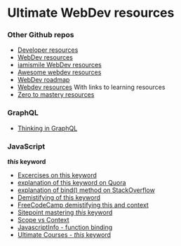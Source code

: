 # Ultimate WebDev resources   

### Other Github repos
- [Developer resources](https://github.com/codingknite/frontend-development)
- [WebDev resources](https://github.com/mrmartineau/awesome-web-dev-resources)
- [iamismile WebDev resources](https://github.com/iamismile/web-dev-resources)
- [Awesome webdev resources](https://github.com/mrmartineau/awesome-web-dev-resources)
- [WebDev roadmap](https://github.com/kamranahmedse/developer-roadmap)
- [Webdev resources](https://github.com/andrews1022/web-development-2021-course-list) With links to learning resources
- [Zero to mastery resources](https://github.com/zero-to-mastery/resources)


### GraphQL
- [Thinking in GraphQL](https://relay.dev/docs/principles-and-architecture/thinking-in-graphql/)

### JavaScript

***this* keyword**
- [Excercises on this keyword](https://github.com/joinpursuit/AC3.1/blob/master/lessons/javascript-advanced/object-prototypes/this-keyword-exercises.md)
- [explanation of this keyword on Quora](https://www.quora.com/Can-anyone-give-me-ways-to-practice-the-this-keyword-in-Javascript)
- [explanation of bind() method on StackOverflow](https://stackoverflow.com/questions/2236747/what-is-the-use-of-the-javascript-bind-method#:~:text=Summary%3A,in%20the%20bind()%20function.)
- [Demistifying of this keyword](https://www.javascripttutorial.net/javascript-this/)
- [FreeCodeCamp demistifying this and context](https://www.freecodecamp.org/news/how-to-understand-the-keyword-this-and-context-in-javascript-cd624c6b74b8/)
- [Sitepoint mastering *this* keyword](https://www.sitepoint.com/mastering-javascripts-this-keyword/)
- [Scope vs Context](https://blog.kevinchisholm.com/javascript/difference-between-scope-and-context/#:~:text=Context%20is%20related%20to%20objects,to%20which%20a%20function%20belongs.)
- [JavascriptInfo - function binding](https://javascript.info/bind)
- [Ultimate Courses - *this* keyword](https://ultimatecourses.com/blog/understanding-the-this-keyword-in-javascript)
